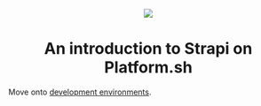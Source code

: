 <p align="center">
  <a href="https://platform.sh/marketplace/strapi/">
    <img src="https://platform.sh/images/spots/arrows/fast-dev.svg" />
  </a>

  <h1 align="center">An introduction to Strapi on Platform.sh</h1>
</p>


Move onto [development environments](02-dev-environments.md).
